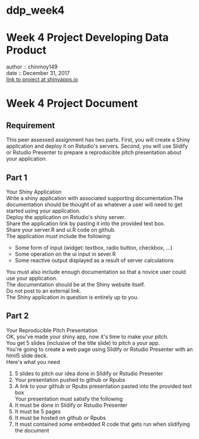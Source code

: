 # ddp_week4
# Week 4 Project Developing Data Product
author :: chinmoy149<br>date :: December 31, 2017<br>
<a href = "https://jackdaw.shinyapps.io/test_1/">link to project at shinyapps.io</a>

# Week 4 Project Document

## Requirement

This peer assessed assignment has two parts. First, you will create a Shiny application and deploy it on Rstudio's servers. Second, you will use Slidify or Rstudio Presenter to prepare a reproducible pitch presentation about your application.

## Part 1

Your Shiny Application<br>Write a shiny application with associated supporting documentation.The documentation should be thought of as whatever a user will need to get started using your application.<br>Deploy the application on Rstudio's shiny server.<br>Share the application link by pasting it into the provided text box.<br>Share your server.R and ui.R code on github.<br>The application must include the following:
<ol style="list-style-type:circle">
  <li>Some form of input (widget: textbox, radio button, checkbox, ...)</li>
  <li>Some operation on the ui input in sever.R</li>
  <li>Some reactive output displayed as a result of server calculations</li></ol>
You must also include enough documentation so that a novice user could use your application.<br>The documentation should be at the Shiny website itself.<br>Do not post to an external link.<br>The Shiny application in question is entirely up to you.

## Part 2

Your Reproducible Pitch Presentation<br>OK, you've made your shiny app, now it's time to make your pitch.<br>You get 5 slides (inclusive of the title slide) to pitch a your app.<br>You're going to create a web page using Slidify or Rstudio Presenter with an html5 slide deck.<br>Here's what you need<br>
1. 5 slides to pitch our idea done in Slidify or Rstudio Presenter
2. Your presentation pushed to github or Rpubs
3. A link to your github or Rpubs presentation pasted into the provided text box
<br>Your presentation must satisfy the following
1. It must be done in Slidify or Rstudio Presenter
2. It must be 5 pages
3. It must be hosted on github or Rpubs
4. It must contained some embedded R code that gets run when slidifying the document
